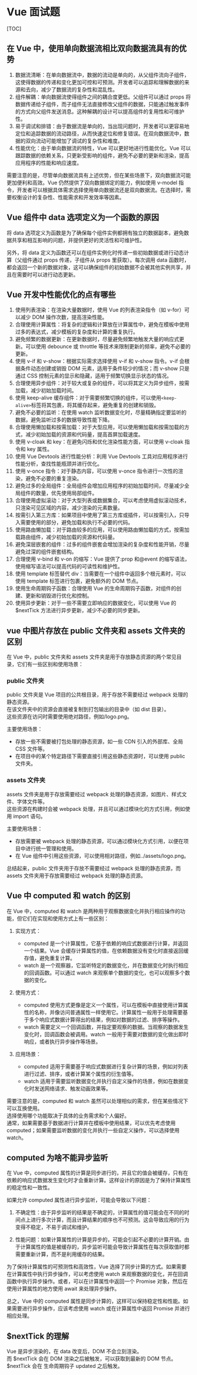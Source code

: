 # Vue 面试题

[TOC]

## 在 Vue 中，使用单向数据流相比双向数据流具有的优势

1. 数据流清晰：在单向数据流中，数据的流动是单向的，从父组件流向子组件，这使得数据的传递和变化更加可控和可预测。开发者可以追踪和理解数据的来源和去向，减少了数据流的复杂性和混乱性。
2. 组件解耦：单向数据流使得组件之间的耦合度更低。父组件可以通过 props 将数据传递给子组件，而子组件无法直接修改父组件的数据，只能通过触发事件的方式向父组件发送消息。这种解耦的设计可以提高组件的复用性和可维护性。
3. 易于调试和排错：由于数据流是单向的，当出现问题时，开发者可以更容易地定位和追踪数据的流动路径，从而快速定位和修复错误。在双向数据流中，数据的双向流动可能增加了调试的复杂性和难度。
4. 性能优化：由于单向数据流的特性，Vue 可以更好地进行性能优化。Vue 可以跟踪数据的依赖关系，只更新受影响的组件，避免不必要的更新和渲染，提高应用程序的性能和响应速度。

需要注意的是，尽管单向数据流具有上述优势，但在某些场景下，双向数据流可能更加便利和高效。Vue 仍然提供了双向数据绑定的能力，例如使用 v-model 指令，开发者可以根据具体需求选择使用单向数据流还是双向数据流。在选择时，需要权衡设计的复杂性、性能需求和开发效率等因素。

## Vue 组件中 data 选项定义为一个函数的原因

将 data 选项定义为函数是为了确保每个组件实例都拥有独立的数据副本，避免数据共享和相互影响的问题，并提供更好的灵活性和可维护性。

另外，将 data 定义为函数还可以在组件实例化时传递一些初始数据或进行动态计算（父组件通过 props 传递，子组件从 props 里获取）。每次调用 data 函数时，都会返回一个新的数据对象，这可以确保组件的初始数据不会被其他实例共享，并且在需要时可以进行动态更新。

## Vue 开发中性能优化的点有哪些

1. 使用列表渲染：在渲染大量数据时，使用 Vue 的列表渲染指令（如 v-for）可以减少 DOM 操作次数，提高渲染性能。
2. 合理使用计算属性：将复杂的逻辑和计算放在计算属性中，避免在模板中使用过多的表达式，减少模板的复杂度和计算的重复执行。
3. 避免频繁的数据更新：在更新数据时，尽量避免频繁地触发大量的响应式更新。可以使用 debounce 或 throttle 等技术来限制更新的频率，避免不必要的更新。
4. 使用 v-if 和 v-show：根据实际需求选择使用 v-if 和 v-show 指令。v-if 会根据条件动态创建或销毁 DOM 元素，适用于条件较少的情况；而 v-show 只是通过 CSS 控制元素的显示和隐藏，适用于频繁切换显示状态的情况。
5. 合理使用异步组件：对于较大或复杂的组件，可以将其定义为异步组件，按需加载，减少初始加载时间。
6. 使用 keep-alive 缓存组件：对于需要频繁切换的组件，可以使用`<keep-alive>`标签将其包裹，将其缓存起来，避免重复的创建和销毁。
7. 避免不必要的监听：在使用 watch 监听数据变化时，尽量精确指定要监听的数据，避免监听过多的数据导致性能下降。
8. 合理使用懒加载和按需加载：对于大型应用，可以使用懒加载和按需加载的方式，减少初始加载的资源和代码量，提高首屏加载速度。
9. 使用 v-cloak 和 key：在避免闪烁和优化渲染性能方面，可以使用 v-cloak 指令和 key 属性。
10. 使用 Vue Devtools 进行性能分析：利用 Vue Devtools 工具对应用程序进行性能分析，查找性能瓶颈并进行优化。
11. 使用 v-once 指令：对于静态内容，可以使用 v-once 指令进行一次性的渲染，避免不必要的重复渲染。
12. 避免过多的全局组件：全局组件会增加应用程序的初始加载时间，尽量减少全局组件的数量，优先使用局部组件。
13. 合理使用虚拟滚动：对于大型列表或数据集合，可以考虑使用虚拟滚动技术，只渲染可见区域的内容，减少渲染的元素数量。
14. 按需引入第三方库：如果项目中使用了第三方库或插件，可以按需引入，只导入需要使用的部分，避免加载和执行不必要的代码。
15. 使用路由懒加载：对于路由较多的应用，可以使用路由懒加载的方式，按需加载路由组件，减少初始加载的资源和代码量。
16. 避免深层嵌套的组件：过多的组件嵌套会增加渲染的复杂度和性能开销，尽量避免过深的组件嵌套结构。
17. 合理使用 v-bind 和 v-on 的缩写：Vue 提供了:prop 和@event 的缩写语法，使用缩写语法可以提高代码的可读性和维护性。
18. 使用 template 标签替代 div：当需要在一个组件中返回多个根元素时，可以使用 template 标签进行包裹，避免额外的 DOM 节点。
19. 使用生命周期钩子函数：合理使用 Vue 的生命周期钩子函数，对组件的创建、更新和销毁进行优化和控制。
20. 使用异步更新：对于一些不需要立即响应的数据变化，可以使用 Vue 的$nextTick 方法进行异步更新，减少不必要的同步更新。

## vue 中图片存放在 public 文件夹和 assets 文件夹的区别

在 Vue 中，public 文件夹和 assets 文件夹是用于存放静态资源的两个常见目录，它们有一些区别和使用场景：

### public 文件夹

public 文件夹是 Vue 项目的公共根目录，用于存放不需要经过 webpack 处理的静态资源。  
在该文件夹中的资源会直接被复制到打包输出的目录中（如 dist 目录）。  
这些资源在访问时需要使用绝对路径，例如/logo.png。

主要使用场景：

- 存放一些不需要被打包处理的静态资源，如一些 CDN 引入的外部库、全局 CSS 文件等。
- 在项目中的某个特定路径下需要直接引用这些静态资源时，可以使用 public 文件夹。

### assets 文件夹

assets 文件夹是用于存放需要经过 webpack 处理的静态资源，如图片、样式文件、字体文件等。  
这些资源在构建时会被 webpack 处理，并且可以通过模块化的方式引用，例如使用 import 语句。

主要使用场景：

- 存放需要被 webpack 处理的静态资源，可以通过模块化方式引用，以便在项目中进行统一管理和使用。
- 在 Vue 组件中引用这些资源，可以使用相对路径，例如../assets/logo.png。

总结起来，public 文件夹用于存放不需要经过 webpack 处理的静态资源，而 assets 文件夹用于存放需要经过 webpack 处理的静态资源。

## Vue 中 computed 和 watch 的区别

在 Vue 中，computed 和 watch 是两种用于观察数据变化并执行相应操作的功能，但它们在实现和使用方式上有一些区别：

1. 实现方式：

   - computed 是一个计算属性，它基于依赖的响应式数据进行计算，并返回一个结果。Vue 会缓存计算属性的值，在依赖数据没有变化时直接返回缓存值，避免重复计算。
   - watch 是一个观察器，它监听特定的数据变化，并在数据变化时执行相应的回调函数。可以通过 watch 来观察单个数据的变化，也可以观察多个数据的变化。

2. 使用方式：

   - computed 使用方式更像是定义一个属性，可以在模板中直接使用计算属性的名称，并像访问普通属性一样使用它。计算属性一般用于处理需要基于多个响应式数据计算得出的结果，例如对数据的过滤、排序等操作。
   - watch 需要定义一个回调函数，并指定要观察的数据。当观察的数据发生变化时，回调函数会被调用。watch 一般用于需要对数据的变化做出即时响应，或者执行异步操作等场景。

3. 应用场景：

   - computed 适用于需要基于响应式数据进行复杂计算的场景，例如对列表进行过滤、排序，或者计算某个属性的衍生值等。
   - watch 适用于需要监听数据变化并执行自定义操作的场景，例如在数据变化时发送网络请求、触发动画效果等。

需要注意的是，computed 和 watch 虽然可以处理相似的需求，但在某些情况下可以互换使用。  
选择使用哪个功能取决于具体的业务需求和个人偏好。  
通常，如果需要基于数据进行计算并在模板中使用结果，可以优先考虑使用 computed；如果需要监听数据的变化并执行一些自定义操作，可以选择使用 watch。

## computed 为啥不能异步监听

在 Vue 中，computed 属性的计算是同步进行的，并且它的值会被缓存，只有在依赖的响应式数据发生变化时才会重新计算。这样设计的原因是为了保持计算属性的稳定性和一致性。

如果允许 computed 属性进行异步监听，可能会导致以下问题：

1. 不确定性：由于异步监听的结果是不确定的，计算属性的值可能会在不同的时间点上进行多次计算，而且计算结果的顺序也不可预测。这会导致应用的行为变得不稳定，不易于调试和维护。

2. 性能问题：如果计算属性的计算是异步的，可能会引起不必要的计算开销。由于计算属性的值是被缓存的，异步监听可能会导致计算属性在每次获取值时都需要重新计算，而不是利用缓存的结果。

为了保持计算属性的可预测性和高效性，Vue 选择了同步计算的方式。如果需要在计算属性中执行异步操作，可以考虑使用 watch 来观察数据的变化，并在回调函数中执行异步操作。或者，可以在计算属性中返回一个 Promise 对象，然后在使用计算属性的地方使用 await 来处理异步操作。

总之，Vue 中的 computed 属性是同步计算的，这样可以保持稳定性和性能。如果需要进行异步操作，应该考虑使用 watch 或在计算属性中返回 Promise 并进行相应处理。

## $nextTick 的理解

Vue 是异步渲染的，在 data 改变后，DOM 不会立刻渲染。  
而 $nextTick 会在 DOM 渲染之后被触发，可以获取到最新的 DOM 节点。  
$nextTick 会在 生命周期钩子 updated 之后触发。
